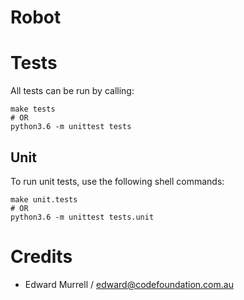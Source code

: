 # Robot

# Tests
All tests can be run by calling:
```
make tests
# OR
python3.6 -m unittest tests
```


## Unit
To run unit tests, use the following shell commands:
```
make unit.tests
# OR
python3.6 -m unittest tests.unit
```


# Credits
- Edward Murrell / edward@codefoundation.com.au
